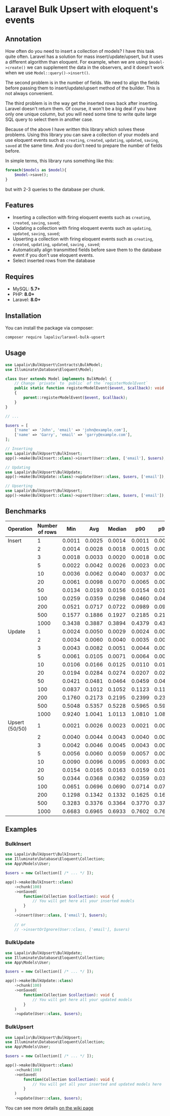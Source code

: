 # Laravel Bulk Upsert with eloquent's events

## Annotation

How often do you need to insert a collection of models? I have this task quite often.
Laravel has a solution for mass insert/update/upsert, but it uses a different algorithm than eloquent.
For example, when we are using `$model->create()` we can supplement the data in the observers, and it
doesn't work when we use `Model::query()->insert()`.

The second problem is in the number of fields. We need to align the fields before passing them
to insert/update/upsert method of the builder. This is not always convenient.

The third problem is in the way get the inserted rows back after inserting.
Laravel doesn't return them. Of course, it won't be a big deal if you have only one unique column, but
you will need some time to write quite large SQL query to select them in another case.

Because of the above I have written this library which solves these problems. Using this library you can
save a collection of your models and use eloquent events such as `creating`, `created`, `updating`,
`updated`, `saving`, `saved` at the same time. And you don't need to prepare the number of fields before.

In simple terms, this library runs something like this:

```php
foreach($models as $model){
    $model->save();
}
```

but with 2-3 queries to the database per chunk.

## Features

- Inserting a collection with firing eloquent events such as `creating`, `created`, `saving`, `saved`;
- Updating a collection with firing eloquent events such as `updating`, `updated`, `saving`, `saved`;
- Upserting a collection with firing eloquent events such as `creating`, `created`, `updating`, `updated`, `saving`
  , `saved`;
- Automatically align transmitted fields before save them to the database event if you don't use eloquent events.
- Select inserted rows from the database

## Requires

- MySQL: __5.7+__
- PHP: __8.0+__
- Laravel: __8.0+__

## Installation

You can install the package via composer:

```bash
composer require lapaliv/laravel-bulk-upsert
```

## Usage

```php
use Lapaliv\BulkUpsert\Contracts\BulkModel;
use Illuminate\Database\Eloquent\Model;

class User extends Model implements BulkModel {
    // Change `private` to `public` of the `registerModelEvent`
    public static function registerModelEvent($event, $callback): void
    {
        parent::registerModelEvent($event, $callback);
    }
}

// ...

$users = [
    ['name' => 'John', 'email' => 'john@example.com'],
    ['name' => 'Garry', 'email' => 'garry@example.com'],
];

// Inserting
use Lapaliv\BulkUpsert\BulkInsert;
app()->make(BulkInsert::class)->insert(User::class, ['email'], $users);

// Updating
use Lapaliv\BulkUpsert\BulkUpdate;
app()->make(BulkUpdate::class)->update(User::class, $users, ['email']);

// Upserting
use Lapaliv\BulkUpsert\BulkUpsert;
app()->make(BulkUpsert::class)->upsert(User::class, $users, ['email']);
```

## Benchmarks

| Operation      | Number of rows | Min    | Avg    | Median | p90    | p95    | p99    | Max    |
|----------------|----------------|--------|--------|--------|--------|--------|--------|--------|
| Insert         | 1              | 0.0011 | 0.0025 | 0.0014 | 0.0011 | 0.0011 | 0.0011 | 0.0186 |
|                | 2              | 0.0014 | 0.0028 | 0.0018 | 0.0015 | 0.0015 | 0.0015 | 0.0187 |
|                | 3              | 0.0018 | 0.0033 | 0.0020 | 0.0018 | 0.0018 | 0.0018 | 0.0198 |
|                | 5              | 0.0022 | 0.0042 | 0.0026 | 0.0023 | 0.0023 | 0.0023 | 0.0202 |
|                | 10             | 0.0036 | 0.0062 | 0.0040 | 0.0037 | 0.0037 | 0.0037 | 0.0217 |
|                | 20             | 0.0061 | 0.0098 | 0.0070 | 0.0065 | 0.0065 | 0.0065 | 0.0247 |
|                | 50             | 0.0134 | 0.0193 | 0.0156 | 0.0154 | 0.0155 | 0.0156 | 0.0333 |
|                | 100            | 0.0259 | 0.0359 | 0.0298 | 0.0460 | 0.0466 | 0.0468 | 0.0477 |
|                | 200            | 0.0521 | 0.0717 | 0.0722 | 0.0989 | 0.0989 | 0.0989 | 0.0989 |
|                | 500            | 0.1577 | 0.1886 | 0.1927 | 0.2185 | 0.2185 | 0.2185 | 0.2185 |
|                | 1000           | 0.3438 | 0.3887 | 0.3894 | 0.4379 | 0.4379 | 0.4379 | 0.4379 |
| Update         | 1              | 0.0024 | 0.0050 | 0.0029 | 0.0024 | 0.0024 | 0.0024 | 0.0264 |
|                | 2              | 0.0034 | 0.0060 | 0.0040 | 0.0035 | 0.0035 | 0.0035 | 0.0235 |
|                | 3              | 0.0043 | 0.0082 | 0.0051 | 0.0044 | 0.0044 | 0.0044 | 0.0237 |
|                | 5              | 0.0061 | 0.0105 | 0.0071 | 0.0064 | 0.0064 | 0.0064 | 0.0271 |
|                | 10             | 0.0106 | 0.0166 | 0.0125 | 0.0110 | 0.0110 | 0.0110 | 0.0346 |
|                | 20             | 0.0194 | 0.0284 | 0.0274 | 0.0207 | 0.0208 | 0.0209 | 0.0461 |
|                | 50             | 0.0421 | 0.0481 | 0.0464 | 0.0459 | 0.0461 | 0.0464 | 0.0999 |
|                | 100            | 0.0837 | 0.1012 | 0.1052 | 0.1123 | 0.1126 | 0.1140 | 0.1389 |
|                | 200            | 0.1760 | 0.2173 | 0.2195 | 0.2399 | 0.2399 | 0.2399 | 0.2399 |
|                | 500            | 0.5048 | 0.5357 | 0.5228 | 0.5965 | 0.5965 | 0.5965 | 0.5965 |
|                | 1000           | 0.9240 | 1.0041 | 1.0113 | 1.0810 | 1.0810 | 1.0810 | 1.0810 |
| Upsert (50/50) | 1              | 0.0021 | 0.0026 | 0.0023 | 0.0021 | 0.0021 | 0.0021 | 0.0236 |
|                | 2              | 0.0040 | 0.0044 | 0.0043 | 0.0040 | 0.0040 | 0.0040 | 0.0068 |
|                | 3              | 0.0042 | 0.0046 | 0.0045 | 0.0043 | 0.0043 | 0.0043 | 0.0071 |
|                | 5              | 0.0056 | 0.0060 | 0.0059 | 0.0057 | 0.0057 | 0.0057 | 0.0081 |
|                | 10             | 0.0090 | 0.0096 | 0.0095 | 0.0093 | 0.0093 | 0.0093 | 0.0112 |
|                | 20             | 0.0154 | 0.0165 | 0.0163 | 0.0159 | 0.0159 | 0.0160 | 0.0192 |
|                | 50             | 0.0344 | 0.0368 | 0.0362 | 0.0359 | 0.0361 | 0.0361 | 0.0725 |
|                | 100            | 0.0651 | 0.0696 | 0.0690 | 0.0714 | 0.0724 | 0.0773 | 0.1259 |
|                | 200            | 0.1298 | 0.1342 | 0.1332 | 0.1625 | 0.1625 | 0.1625 | 0.1625 |
|                | 500            | 0.3283 | 0.3376 | 0.3364 | 0.3770 | 0.3770 | 0.3770 | 0.3770 |
|                | 1000           | 0.6683 | 0.6965 | 0.6933 | 0.7602 | 0.7602 | 0.7602 | 0.7602 |

## Examples

### BulkInsert

```php
use Lapaliv\BulkUpsert\BulkInsert;
use Illuminate\Database\Eloquent\Collection;
use App\Models\User;

$users = new Collection([ /* ... */ ]);

app()->make(BulkInsert::class)
    ->chunk(100)
    ->onSaved(
        function(Collection $collection): void {
            // You will get here all your inserted models
        }
    )
    ->insert(User::class, ['email'], $users);
    
    // or
    // ->insertOrIgnore(User::class, ['email'], $users)
```

### BulkUpdate

```php
use Lapaliv\BulkUpsert\BulkUpdate;
use Illuminate\Database\Eloquent\Collection;
use App\Models\User;

$users = new Collection([ /* ... */ ]);

app()->make(BulkUpdate::class)
    ->chunk(100)
    ->onSaved(
        function(Collection $collection): void {
            // You will get here all your updated models
        }
    )
    ->update(User::class, $users);
```

### BulkUpsert

```php
use Lapaliv\BulkUpsert\BulkUpsert;
use Illuminate\Database\Eloquent\Collection;
use App\Models\User;

$users = new Collection([ /* ... */ ]);

app()->make(BulkUpsert::class)
    ->chunk(100)
    ->onSaved(
        function(Collection $collection): void {
            // You will get all your inserted and updated models here
        }
    )
    ->update(User::class, $users);
```

You can see more details [on the wiki page](https://github.com/lapaliv/laravel-bulk-upsert/wiki)
